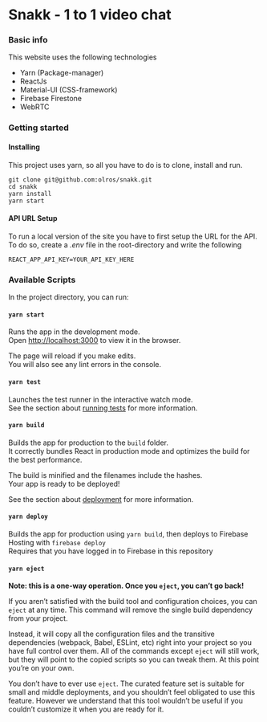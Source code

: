 # Snakk - 1 to 1 video chat

### Basic info
This website uses the following technologies

* Yarn (Package-manager)
* ReactJs
* Material-UI (CSS-framework)
* Firebase Firestone
* WebRTC

### Getting started

#### Installing
This project uses yarn, so all you have to do is to clone, install and run.

```
git clone git@github.com:olros/snakk.git
cd snakk
yarn install
yarn start 
```

#### API URL Setup
To run a local version of the site you have to first setup the URL
for the API. To do so, create a _.env_ file in the root-directory
and write the following
```
REACT_APP_API_KEY=YOUR_API_KEY_HERE
```

### Available Scripts

In the project directory, you can run:

#### `yarn start`

Runs the app in the development mode.<br />
Open [http://localhost:3000](http://localhost:3000) to view it in the browser.

The page will reload if you make edits.<br />
You will also see any lint errors in the console.

#### `yarn test`

Launches the test runner in the interactive watch mode.<br />
See the section about [running tests](https://facebook.github.io/create-react-app/docs/running-tests) for more information.

#### `yarn build`

Builds the app for production to the `build` folder.<br />
It correctly bundles React in production mode and optimizes the build for the best performance.

The build is minified and the filenames include the hashes.<br />
Your app is ready to be deployed!

See the section about [deployment](https://facebook.github.io/create-react-app/docs/deployment) for more information.

#### `yarn deploy`

Builds the app for production using `yarn build`, then deploys to Firebase Hosting with `firebase deploy`<br />
Requires that you have logged in to Firebase in this repository

#### `yarn eject`

**Note: this is a one-way operation. Once you `eject`, you can’t go back!**

If you aren’t satisfied with the build tool and configuration choices, you can `eject` at any time. This command will remove the single build dependency from your project.

Instead, it will copy all the configuration files and the transitive dependencies (webpack, Babel, ESLint, etc) right into your project so you have full control over them. All of the commands except `eject` will still work, but they will point to the copied scripts so you can tweak them. At this point you’re on your own.

You don’t have to ever use `eject`. The curated feature set is suitable for small and middle deployments, and you shouldn’t feel obligated to use this feature. However we understand that this tool wouldn’t be useful if you couldn’t customize it when you are ready for it.
